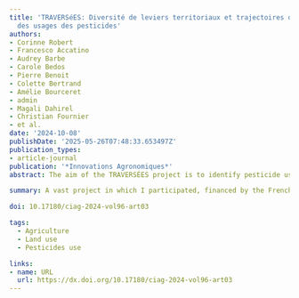 ```yaml
---
title: 'TRAVERSéES: Diversité de leviers territoriaux et trajectoires de transition
  des usages des pesticides'
authors:
- Corinne Robert
- Francesco Accatino
- Audrey Barbe
- Carole Bedos
- Pierre Benoit
- Colette Bertrand
- Amélie Bourceret
- admin
- Magali Dahirel
- Christian Fournier
- et al.
date: '2024-10-08'
publishDate: '2025-05-26T07:48:33.653497Z'
publication_types:
- article-journal
publication: '*Innovations Agronomiques*'
abstract: The aim of the TRAVERSÉES project is to identify pesticide use reduction trajectories in response to various territorial levers. For this, we undertook (1) an analysis of the ecological, economic, social, institutional and individual factors influencing changes in phytosanitary practices, which fed into (2) the development of a socio-ecosystem model simulating trajectories of practices in territories, which in turn served as a tool for (3) foresight work with various stakeholders in the Barrois region (Grand-Est). A variety of methods and a trans-disciplinary partnership were used in this project. The project led to the emergence of multiple and original proposals for territorial actions. It revealed a multiplicity of factors considered by farmers, associated with a diversity of levels of sensitivity to these factors.

summary: A vast project in which I participated, financed by the French Ministries of Agriculture, Health, the Environment, and Research, to phase out the use of pesticides.

doi: 10.17180/ciag-2024-vol96-art03

tags:
  - Agriculture
  - Land use
  - Pesticides use

links: 
- name: URL
  url: https://dx.doi.org/10.17180/ciag-2024-vol96-art03
---
```

